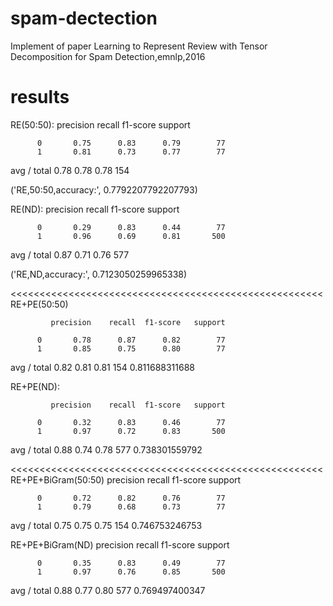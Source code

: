 # spam-dectection
Implement of paper Learning to Represent Review with Tensor Decomposition for Spam Detection,emnlp,2016
# results
RE(50:50):
             precision    recall  f1-score   support

          0       0.75      0.83      0.79        77
          1       0.81      0.73      0.77        77

avg / total       0.78      0.78      0.78       154
 
 ('RE,50:50,accuracy:', 0.7792207792207793)


RE(ND):
             precision    recall  f1-score   support

          0       0.29      0.83      0.44        77
          1       0.96      0.69      0.81       500

avg / total       0.87      0.71      0.76       577
 
 ('RE,ND,accuracy:', 0.7123050259965338)


<<<<<<<<<<<<<<<<<<<<<<<<<<<<<<<<<<<<<<<<<<<<<<<<<<<<<<
RE+PE(50:50)

             precision    recall  f1-score   support

          0       0.78      0.87      0.82        77
          1       0.85      0.75      0.80        77

avg / total       0.82      0.81      0.81       154
0.811688311688


RE+PE(ND):

             precision    recall  f1-score   support

          0       0.32      0.83      0.46        77
          1       0.97      0.72      0.83       500

avg / total       0.88      0.74      0.78       577
0.738301559792

<<<<<<<<<<<<<<<<<<<<<<<<<<<<<<<<<<<<<<<<<<<<<<<<<<<<<<
RE+PE+BiGram(50:50)
             precision    recall  f1-score   support

          0       0.72      0.82      0.76        77
          1       0.79      0.68      0.73        77

avg / total       0.75      0.75      0.75       154
0.746753246753


RE+PE+BiGram(ND)
             precision    recall  f1-score   support

          0       0.35      0.83      0.49        77
          1       0.97      0.76      0.85       500

avg / total       0.88      0.77      0.80       577
0.769497400347



